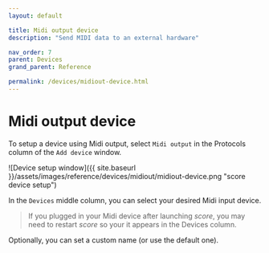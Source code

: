 ```yaml
---
layout: default

title: Midi output device
description: "Send MIDI data to an external hardware"

nav_order: 7
parent: Devices
grand_parent: Reference

permalink: /devices/midiout-device.html
---
```


# Midi output device

To setup a device using Midi output, select `Midi output` in the Protocols column of the `Add device` window.

![Device setup window]({{ site.baseurl }}/assets/images/reference/devices/midiout/midiout-device.png "score device setup")

In the `Devices` middle column, you can select your desired Midi input device.

> If you plugged in your Midi device after launching *score*, you may need to restart *score* so your it appears in the Devices column.

Optionally, you can set a custom name (or use the default one).

